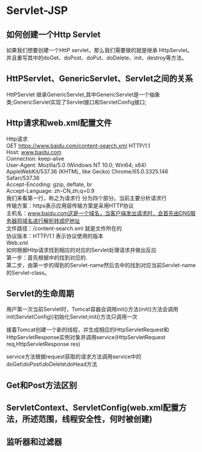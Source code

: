 # Servlet-JSP

## 如何创建一个Http Servlet
如果我们想要创建一个HttP servlet，那么我们需要做的就是继承 HttpServlet。并且重写其中的doGet、doPost、doPut、doDelete、init、destroy等方法。
## HttPServlet、GenericServlet、Servlet之间的关系
HttPServlet 继承GenericServlet,其中GenericServlet是一个抽象类;GenericServlet实现了Servlet接口和ServletConfig接口;

## Http请求和web.xml配置文件
Http请求  
GET https://www.baidu.com/content-search.xml HTTP/1.1  
Host: www.baidu.com  
Connection: keep-alive  
User-Agent: Mozilla/5.0 (Windows NT 10.0; Win64; x64) AppleWebKit/537.36 (KHTML, like Gecko) Chrome/65.0.3325.146 Safari/537.36  
Accept-Encoding: gzip, deflate, br  
Accept-Language: zh-CN,zh;q=0.9  
我们来看第一行，称之为请求行 分为四个部分。当前主要分析请求行  
传输方案：https表示应用层传输方案是采用HTTP协议  
主机名：www.baidu.com这是一个域名，当客户端发出请求时，会首先由DNS服务器将域名进行解析转成IP地址    
文件路径：/content-search.xml 就是文件所在的  
协议版本：HTTP/1.1 表示协议使用的版本  
Web.xml  
如何根据Http请求找到相应的对应的Servlet处理请求并做出反应  
第一步：首先根据<Servlet-mapping>中的<url-pattern>找到对应的<Servlet-name>.  
第二步，由第一步的得到的Servlet-name然后去<Servlet>中的找到对应当前Servlet-name的Servlet-class。  
  
## Servlet的生命周期
用户第一次当前Servlet时，Tomcat容器会调用init()方法(init()方法会调用init(ServletConfig))初始化Servlet;init()方法只调用一次

接着Tomcat创建一个新的线程，并生成相应的HttpServletRequest和HttpServletResponse实例对象并调用service(HttpServletRequest req,HttpServletResponse res)  

service方法根据request获取的请求方法调用service中的doGet\doPost\doDelete\doHead方法

## Get和Post方法区别

## ServletContext、ServletConfig(web.xml配置方法，所述范围，线程安全性，何时被创建)

## 监听器和过滤器
